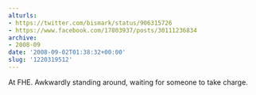 ```yaml
---
alturls:
- https://twitter.com/bismark/status/906315726
- https://www.facebook.com/17803937/posts/30111236834
archive:
- 2008-09
date: '2008-09-02T01:38:32+00:00'
slug: '1220319512'
---
```


At FHE. Awkwardly standing around, waiting for someone to take charge.

